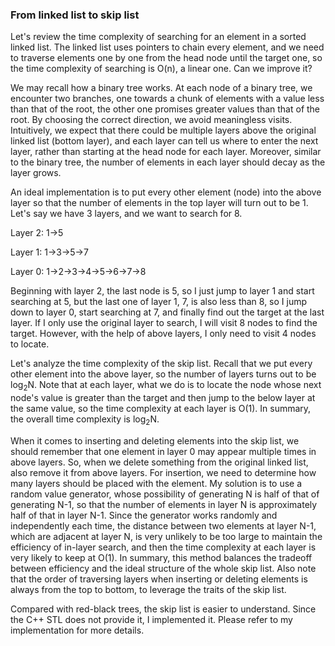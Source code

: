 ### From linked list to skip list

Let's review the time complexity of searching for an element in a sorted linked list. The linked list uses pointers to chain every element, and we need to traverse elements one by one from the head node until the target one, so the time complexity of searching is O(n), a linear one. Can we improve it?

We may recall how a binary tree works. At each node of a binary tree, we encounter two branches, one towards a chunk of elements with a value less than that of the root, the other one promises greater values than that of the root. By choosing the correct direction, we avoid meaningless visits. Intuitively, we expect that there could be multiple layers above the original linked list (bottom layer), and each layer can tell us where to enter the next layer, rather than starting at the head node for each layer. Moreover, similar to the binary tree, the number of elements in each layer should decay as the layer grows.

An ideal implementation is to put every other element (node) into the above layer so that the number of elements in the top layer will turn out to be 1. Let's say we have 3 layers, and we want to search for 8.

Layer 2: 1->5 

Layer 1: 1->3->5->7 

Layer 0: 1->2->3->4->5->6->7->8

Beginning with layer 2, the last node is 5, so I just jump to layer 1 and start searching at 5, but the last one of layer 1, 7, is also less than 8, so I jump down to layer 0, start searching at 7, and finally find out the target at the last layer. If I only use the original layer to search, I will visit 8 nodes to find the target. However, with the help of above layers, I only need to visit 4 nodes to locate.

Let's analyze the time complexity of the skip list. Recall that we put every other element into the above layer, so the number of layers turns out to be log<sub>2</sub>N. Note that at each layer, what we do is to locate the node whose next node's value is greater than the target and then jump to the below layer at the same value, so the time complexity at each layer is O(1). In summary, the overall time complexity is log<sub>2</sub>N.

When it comes to inserting and deleting elements into the skip list, we should remember that one element in layer 0 may appear multiple times in above layers. So, when we delete something from the original linked list, also remove it from above layers. For insertion, we need to determine how many layers should be placed with the element. My solution is to use a random value generator, whose possibility of generating N is half of that of generating N-1, so that the number of elements in layer N is approximately half of that in layer N-1. Since the generator works randomly and independently each time, the distance between two elements at layer N-1, which are adjacent at layer N, is very unlikely to be too large to maintain the efficiency of in-layer search, and then the time complexity at each layer is very likely to keep at O(1). In summary, this method balances the tradeoff between efficiency and the ideal structure of the whole skip list. Also note that the order of traversing layers when inserting or deleting elements is always from the top to bottom, to leverage the traits of the skip list.

Compared with red-black trees, the skip list is easier to understand. Since the C++ STL does not provide it, I implemented it. Please refer to my implementation for more details.



